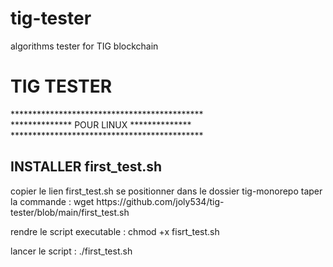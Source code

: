 # tig-tester
algorithms tester for TIG blockchain 
<H1>TIG TESTER</H1>
********************************************<br/>
************** POUR LINUX **************<br/>
********************************************<br/>
<h2>INSTALLER first_test.sh</h2>
copier le lien first_test.sh
se positionner dans le dossier tig-monorepo
taper la commande :
wget https://github.com/joly534/tig-tester/blob/main/first_test.sh

rendre le script executable :
chmod +x fisrt_test.sh

lancer le script :
./first_test.sh

